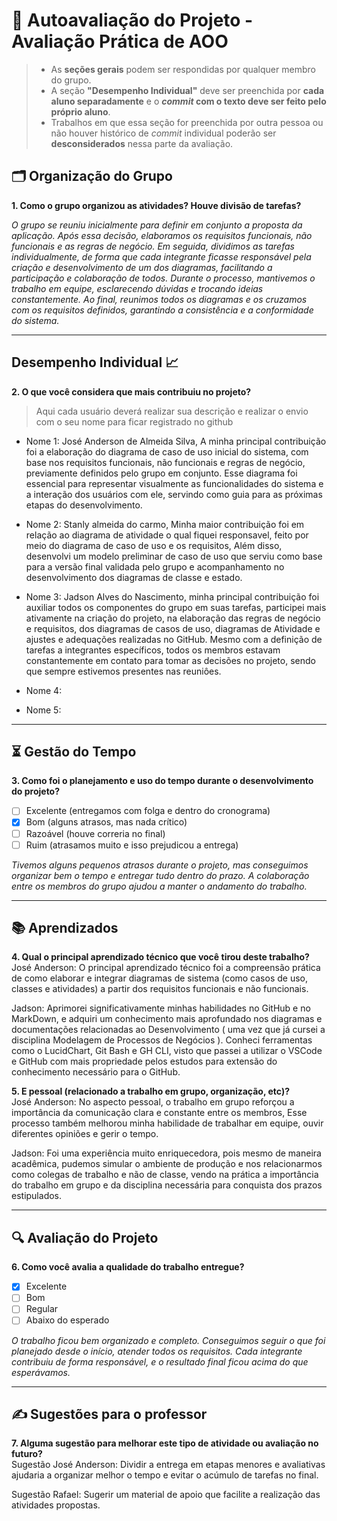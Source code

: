 # 🧠 Autoavaliação do Projeto - Avaliação Prática de AOO

> - As **seções gerais** podem ser respondidas por qualquer membro do grupo.
> - A seção **"Desempenho Individual"** deve ser preenchida por **cada aluno separadamente** e o **_commit_ com o texto deve ser feito pelo próprio aluno**.
> - Trabalhos em que essa seção for preenchida por outra pessoa ou não houver histórico de _commit_ individual poderão ser **desconsiderados** nessa parte da avaliação.

## 🗂️ Organização do Grupo
**1. Como o grupo organizou as atividades? Houve divisão de tarefas?**

_O grupo se reuniu inicialmente para definir em conjunto a proposta da aplicação. Após essa decisão, elaboramos os requisitos funcionais, não funcionais e as regras de negócio. Em seguida, dividimos as tarefas individualmente, de forma que cada integrante ficasse responsável pela criação e desenvolvimento de um dos diagramas, facilitando a participação e colaboração de todos. Durante o processo, mantivemos o trabalho em equipe, esclarecendo dúvidas e trocando ideias constantemente. Ao final, reunimos todos os diagramas e os cruzamos com os requisitos definidos, garantindo a consistência e a conformidade do sistema._

---

## Desempenho Individual 📈
**2. O que você considera que mais contribuiu no projeto?**
> Aqui cada usuário deverá realizar sua descrição e realizar o envio com o seu nome para ficar registrado no github

- Nome 1: José Anderson de Almeida Silva, A minha principal contribuição foi a elaboração do diagrama de caso de uso inicial do sistema, com base nos requisitos funcionais, não funcionais e regras de negócio, previamente definidos pelo grupo em conjunto. Esse diagrama foi essencial para representar visualmente as funcionalidades do sistema e a interação dos usuários com ele, servindo como guia para as próximas etapas do desenvolvimento.
  
- Nome 2: Stanly almeida do carmo, Minha maior contribuição foi em relação ao diagrama de atividade o qual fiquei responsavel, feito por meio do diagrama de caso de uso e os requisitos, Além disso, desenvolvi um modelo preliminar de caso de uso que serviu como base para a versão final validada pelo grupo e acompanhamento no desenvolvimento dos diagramas de classe e estado.
  
- Nome 3: Jadson Alves do Nascimento, minha principal contribuição foi auxiliar todos os componentes do grupo em suas tarefas, participei mais ativamente na criação do projeto, na elaboração das regras de negócio e requisitos, dos diagramas de casos de uso, diagramas de Atividade e ajustes e adequações realizadas no GitHub. Mesmo com a definição de tarefas a integrantes específicos, todos os membros estavam constantemente em contato para tomar as decisões no projeto, sendo que sempre estivemos presentes nas reuniôes.
  
- Nome 4: 

- Nome 5:

---

## ⏳ Gestão do Tempo
**3. Como foi o planejamento e uso do tempo durante o desenvolvimento do projeto?**

- [ ] Excelente (entregamos com folga e dentro do cronograma)
- [x] Bom (alguns atrasos, mas nada crítico)
- [ ] Razoável (houve correria no final)
- [ ] Ruim (atrasamos muito e isso prejudicou a entrega)

_Tivemos alguns pequenos atrasos durante o projeto, mas conseguimos organizar bem o tempo e entregar tudo dentro do prazo. A colaboração entre os membros do grupo ajudou a manter o andamento do trabalho._  


---

## 📚 Aprendizados
**4. Qual o principal aprendizado técnico que você tirou deste trabalho?**  
José Anderson: O principal aprendizado técnico foi a compreensão prática de como elaborar e integrar diagramas de sistema (como casos de uso, classes e atividades) a partir dos requisitos funcionais e não funcionais.

Jadson: Aprimorei significativamente minhas habilidades no GitHub e no MarkDown, e adquiri um conhecimento mais aprofundado nos diagramas e documentações relacionadas ao Desenvolvimento ( uma vez que já cursei a disciplina Modelagem de Processos de Negócios ). Conheci ferramentas como o LucidChart, Git Bash e GH CLI, visto que passei a utilizar o VSCode e GitHub com mais propriedade pelos estudos para extensão do conhecimento necessário para o GitHub.

**5. E pessoal (relacionado a trabalho em grupo, organização, etc)?**  
José Anderson: No aspecto pessoal, o trabalho em grupo reforçou a importância da comunicação clara e constante entre os membros, Esse processo também melhorou minha habilidade de trabalhar em equipe, ouvir diferentes opiniões e gerir o tempo.

Jadson: Foi uma experiência muito enriquecedora, pois mesmo de maneira acadêmica, pudemos simular o ambiente de produção e nos relacionarmos como colegas de trabalho e não de classe, vendo na prática a importância do trabalho em grupo e da disciplina necessária para conquista dos prazos estipulados.

---

## 🔍 Avaliação do Projeto
**6. Como você avalia a qualidade do trabalho entregue?**

- [x] Excelente
- [ ] Bom
- [ ] Regular
- [ ] Abaixo do esperado

_O trabalho ficou bem organizado e completo. Conseguimos seguir o que foi planejado desde o início, atender todos os requisitos. Cada integrante contribuiu de forma responsável, e o resultado final ficou acima do que esperávamos._  

---

## ✍️ Sugestões para o professor
**7. Alguma sugestão para melhorar este tipo de atividade ou avaliação no futuro?**  
Sugestão José Anderson: Dividir a entrega em etapas menores e avaliativas ajudaria a organizar melhor o tempo e evitar o acúmulo de tarefas no final.

Sugestão Rafael: Sugerir um material de apoio que facilite a realização das atividades propostas.
